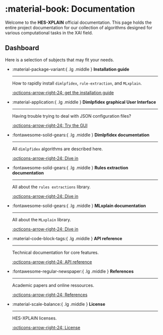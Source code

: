 # :material-book: Documentation

Welcome to the **HES-XPLAIN** official documentation. This page holds the entire project documentation for our collection of algorithms designed for various computational tasks in the XAI field.

## Dashboard
Here is a selection of subjects that may fit your needs.
<div class="grid cards" markdown>

-   :material-package-variant:{ .lg .middle } **Installation guide**

    ---

    How to rapidly install `dimlpfidex`, `rule-extraction`, and `MLxplain`.

    [:octicons-arrow-right-24: get the installation guide](installation-guide.md)


-   :material-application:{ .lg .middle } **Dimlpfidex graphical User Interface**

    ---

    Having trouble trying to deal with JSON configuration files? 

    [:octicons-arrow-right-24: Try the GUI](dimlpfidex/gui.md)


-   :fontawesome-solid-gears:{ .lg .middle } **Dimlpfidex documentation**

    ---

    All `dimlpfidex` algorithms are described here.

    [:octicons-arrow-right-24: Dive in](dimlpfidex/overview.md)

-   :fontawesome-solid-gears:{ .lg .middle } **Rules extraction documentation**

    ---

    All about the `rules extractions` library.

    [:octicons-arrow-right-24: Dive in](rulesextraction/overview.md)


-   :fontawesome-solid-gears:{ .lg .middle } **MLxplain documentation**

    ---

    All about the `MLxplain` library.

    [:octicons-arrow-right-24: Dive in](mlxplain/overview.md)

-   :material-code-block-tags:{ .lg .middle } **API reference**

    ---

    Technical documentation for core features.

    [:octicons-arrow-right-24: API reference](../reference.md)

-   :fontawesome-regular-newspaper:{ .lg .middle } **References**

    ---

    Academic papers and online ressources.

    [:octicons-arrow-right-24: References](references.md)

-   :material-scale-balance:{ .lg .middle } **License**

    ---

    HES-XPLAIN licenses.

    [:octicons-arrow-right-24: License](license.md)

</div>
